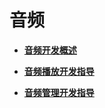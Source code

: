 # 音频<a name="ZH-CN_TOPIC_0000001110946022"></a>

-   **[音频开发概述](音频开发概述.md)**  

-   **[音频播放开发指导](音频播放开发指导.md)**  

-   **[音频管理开发指导](音频管理开发指导.md)**  


